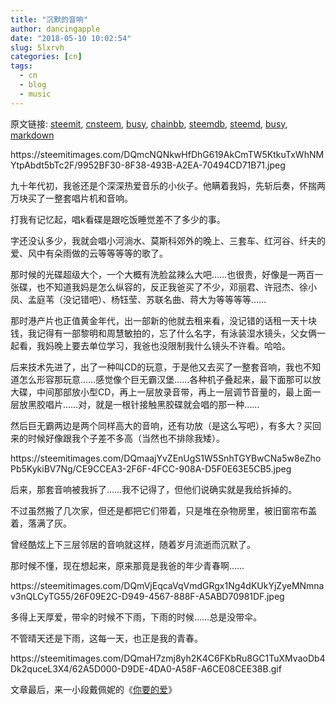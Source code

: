 ```yaml
---
title: "沉默的音响"
author: dancingapple
date: "2018-05-10 10:02:54"
slug: 5lxrvh
categories: [cn]
tags: 
  - cn
  - blog
  - music
---
```


原文链接: [steemit](https://steemit.com), [cnsteem](https://cnsteem.com), [busy](https://busy.org), [chainbb](https://chainbb.com), [steemdb](https://steemdb.com), [steemd](https://steemd.com), [busy](https://busy.org), [markdown](https://raw.githubusercontent.com/pzhaonet/steem_dancingapple/master/content/post/5lxrvh.md)

<html>
<p>https://steemitimages.com/DQmcNQNkwHfDhG619AkCmTW5KtkuTxWhNMYtpAbdt5bTc2F/9952BF30-8F38-493B-A2EA-70494CD71B71.jpeg</p>
<p>九十年代初，我爸还是个深深热爱音乐的小伙子。他瞒着我妈，先斩后奏，怀揣两万块买了一整套唱片机和音响。</p>
<p>打我有记忆起，唱k看碟是跟吃饭睡觉差不了多少的事。</p>
<p>字还没认多少，我就会唱小河淌水、莫斯科郊外的晚上、三套车、红河谷、纤夫的爱、风中有朵雨做的云等等等等的歌了。</p>
<p>那时候的光碟超级大个，一个大概有洗脸盆辣么大吧……也很贵，好像是一两百一张碟，也不知道我妈是怎么纵容的，反正我爸买了不少，邓丽君、许冠杰、徐小凤、孟庭苇（没记错吧）、杨钰莹、苏联名曲、蒋大为等等等等……</p>
<p>那时港产片也正值黄金年代，出一部新的他就去租来看，没记错的话租一天十块钱，我记得有一部黎明和周慧敏拍的，忘了什么名字，有泳装湿水镜头，父女俩一起看，我妈晚上要去单位学习，我爸也没限制我什么镜头不许看。哈哈。</p>
<p>后来技术先进了，出了一种叫CD的玩意，于是他又去买了一整套音响，我也不知道怎么形容那玩意……感觉像个巨无霸汉堡……各种机子叠起来，最下面那可以放大碟，中间那部放小型CD，再上一层放录音带，再上一层调节音量的，最上面一层放黑胶唱片……对，就是一根针接触黑胶碟就会唱的那一种……</p>
<p>然后巨无霸两边是两个同样高大的音响，还有功放（是这么写吧），有多大？买回来的时候好像跟我个子差不多高（当然也不排除我矮）。</p>
<p>https://steemitimages.com/DQmaajYvZEnUgS1W5SnhTGYBwCNa5w8eZhoPb5KykiBV7Ng/CE9CCEA3-2F6F-4FCC-908A-D5F0E63E5CB5.jpeg</p>
<p>后来，那套音响被我拆了……我不记得了，但他们说确实就是我给拆掉的。</p>
<p>不过虽然搬了几次家，但还是都把它们带着，只是堆在杂物房里，被旧窗帘布盖着，落满了灰。</p>
<p>曾经酷炫上下三层邻居的音响就这样，随着岁月流逝而沉默了。</p>
<p>那时候不懂，现在想起来，原来那竟是我爸的年少青春啊……</p>
<p>https://steemitimages.com/DQmVjEqcaVqVmdGRgx1Ng4dKUkYjZyeMNmnav3nQLCyTG55/26F09E2C-D949-4567-888F-A5ABD70981DF.jpeg</p>
<p>多得上天厚爱，带伞的时候不下雨，下雨的时候……总是没带伞。</p>
<p>不管晴天还是下雨，这每一天，也正是我的青春。</p>
<p>https://steemitimages.com/DQmaH7zmj8yh2K4C6FKbRu8GC1TuXMvaoDb4Dk2quceL3X4/62A5D000-D9DE-4DA0-A58F-A6CE08CEE38B.gif</p>
<p>文章最后，来一小段戴佩妮的《<a href="https://kg3.qq.com/node/play?s=2NJLKw2QoXdkP2uj&amp;shareuid=679598832429308d35&amp;topsource=a0_pn201001006_z1_u585614761_l1_t1525946477__">你要的爱</a>》</p>
<p><br></p>
</html>
